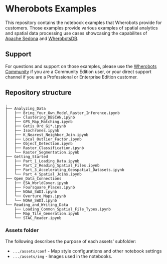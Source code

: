 # Wherobots Examples

This repository contains the notebook examples that Wherobots provide for customers.
Those examples provide various examples of spatial analytics and spatial data
processing use cases showcasing the capabilites of [Apache Sedona](https://sedona.apache.org)
and [WherobotsDB](https://wherobots.com/wherobots-db/).

## Support

For questions and support on those examples, please use the
[Wherobots Community](https://community.wherobots.com) if you are a Community Edition user,
or your direct support channel if you are a Professional or Enterprise Edition customer.

## Repository structure

```
.
├── Analyzing_Data
│   ├── Bring_Your_Own_Model_Raster_Inference.ipynb
│   ├── Clustering_DBSCAN.ipynb
│   ├── GPS_Map_Matching.ipynb
│   ├── Getis_Ord_Gi*.ipynb
│   ├── Isochrones.ipynb
│   ├── K_Nearest_Neighbor_Join.ipynb
│   ├── Local_Outlier_Factor.ipynb
│   ├── Object_Detection.ipynb
│   ├── Raster_Classification.ipynb
│   └── Raster_Segmentation.ipynb
├── Getting_Started
│   ├── Part_1_Loading_Data.ipynb
│   ├── Part_2_Reading_Spatial_Files.ipynb
│   ├── Part_3_Accelerating_Geospatial_Datasets.ipynb
│   └── Part_4_Spatial_Joins.ipynb
├── Open_Data_Connections
│   ├── ESA_WorldCover.ipynb
│   ├── Foursquare_Places.ipynb
│   ├── NOAA_SWDI.ipynb
│   └── Overture_Maps.ipynb
│   └── NOAA_SWDI.ipynb
└── Reading_and_Writing_Data
    ├── Loading_Common_Spatial_File_Types.ipynb
    ├── Map_Tile_Generation.ipynb
    └── STAC_Reader.ipynb

```

### Assets folder

The following describes the purpose of each assets' subfolder:

- `.../assets/conf` - Map style configurations and other notebook settings
- `.../assets/img` -  Images used in the notebooks.
